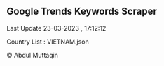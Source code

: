 

## Google Trends Keywords Scraper 
 
Last Update 23-03-2023 , 17:12:12

Country List :
VIETNAM.json



© Abdul Muttaqin 
